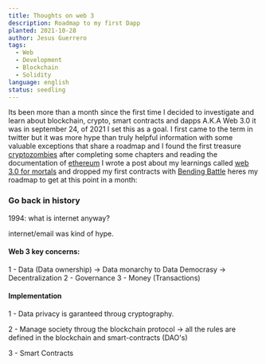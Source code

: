 ```yaml
---
title: Thoughts on web 3
description: Roadmap to my first Dapp
planted: 2021-10-28
author: Jesus Guerrero
tags:
  - Web
  - Development
  - Blockchain
  - Solidity
language: english
status: seedling
---
```


Its been more than a month since the first time I decided to investigate and learn about blockchain, crypto, smart contracts and dapps A.K.A Web 3.0 it was in september 24, of 2021 I set this as a goal. I first came to the term in twitter but it was more hype than truly helpful information with some valuable exceptions that share a roadmap and I found the first treasure [cryptozombies](https://cryptozombies.io/) after completing some chapters and reading the documentation of [ethereum](https://ethereum.org/en/developers/docs/) I wrote a post about my learnings called [web 3.0 for mortals](https://dev.to/jesusantguerrero/web-3-0-for-mortals-3h04) and dropped my first contracts with [Bending Battle](https://github.com/jesusantguerrero/bending-battle) heres my roadmap to get at this point in a month:

### Go back in history
1994: what is internet anyway?

internet/email was kind of hype.

#### Web 3 key concerns: 

1 - Data (Data ownership) -> Data monarchy to Data Democrasy -> Decentralization
2 - Governance 
3 - Money (Transactions)

#### Implementation
1 - Data privacy is garanteed throug cryptography.  

2 - Manage society throug the blockchain protocol -> all the rules are defined in the blockchain and smart-contracts (DAO's)

3 - Smart Contracts  



